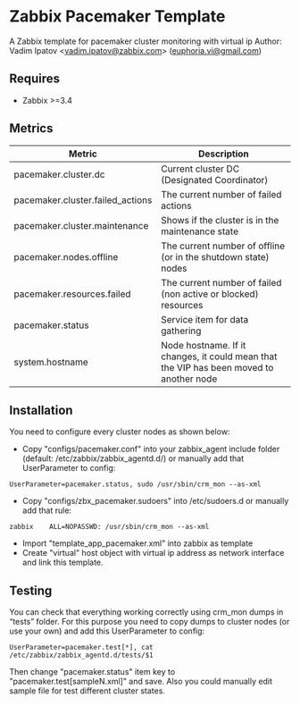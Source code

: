 # Zabbix Pacemaker Template
A Zabbix template for pacemaker cluster monitoring with virtual ip
Author: Vadim Ipatov <<vadim.ipatov@zabbix.com>> (<euphoria.vi@gmail.com>)

## Requires
* Zabbix >=3.4

## Metrics
| Metric                           | Description                                                                             |
|----------------------------------|-----------------------------------------------------------------------------------------|
| pacemaker.cluster.dc             | Current cluster DC (Designated Coordinator)                                             |
| pacemaker.cluster.failed_actions | The current number of failed actions                                                    |
| pacemaker.cluster.maintenance    | Shows if the cluster is in the maintenance state                                        |
| pacemaker.nodes.offline          | The current number of offline (or in the shutdown state) nodes                          |
| pacemaker.resources.failed       | The current number of failed (non active or blocked) resources                          |
| pacemaker.status                 | Service item for data gathering                                                         |
| system.hostname                  | Node hostname. If it changes, it could mean that the VIP has been moved to another node |

## Installation
You need to configure every cluster nodes as shown below:
* Copy "configs/pacemaker.conf" into your zabbix_agent include folder (default: /etc/zabbix/zabbix_agentd.d/) or manually add that UserParameter to config:

``UserParameter=pacemaker.status, sudo /usr/sbin/crm_mon --as-xml``

* Copy "configs/zbx_pacemaker.sudoers" into /etc/sudoers.d or manually add that rule:

``zabbix	ALL=NOPASSWD: /usr/sbin/crm_mon --as-xml``

* Import "template_app_pacemaker.xml" into zabbix as template
* Create "virtual" host object with virtual ip address as network interface and link this template.

## Testing
You can check that everything working correctly using crm_mon dumps in “tests” folder. For this purpose you need to copy dumps to cluster nodes (or use your own) and add this UserParameter to config:

``UserParameter=pacemaker.test[*], cat /etc/zabbix/zabbix_agentd.d/tests/$1``

Then change "pacemaker.status" item key to "pacemaker.test[sampleN.xml]" and save.
Also you could manually edit sample file for test different cluster states.